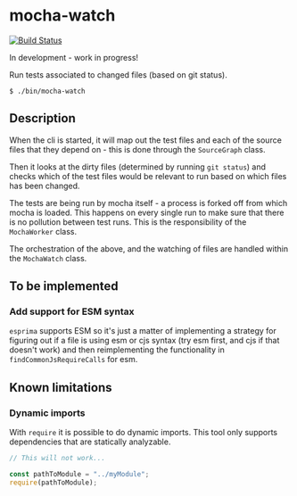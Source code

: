 # mocha-watch

[![Build Status](https://travis-ci.com/gustavnikolaj/mocha-watch.svg?branch=master)](https://travis-ci.com/gustavnikolaj/mocha-watch)

In development - work in progress!

Run tests associated to changed files (based on git status).

```
$ ./bin/mocha-watch
```

## Description

When the cli is started, it will map out the test files and each of the source
files that they depend on - this is done through the `SourceGraph` class.

Then it looks at the dirty files (determined by running `git status`) and checks
which of the test files would be relevant to run based on which files has been
changed.

The tests are being run by mocha itself - a process is forked off from which
mocha is loaded. This happens on every single run to make sure that there is no
pollution between test runs. This is the responsibility of the `MochaWorker` class.

The orchestration of the above, and the watching of files are handled within the
`MochaWatch` class.

## To be implemented

### Add support for ESM syntax

`esprima` supports ESM so it's just a matter of implementing a strategy for
figuring out if a file is using esm or cjs syntax (try esm first, and cjs if
that doesn't work) and then reimplementing the functionality in
`findCommonJsRequireCalls` for esm.

## Known limitations

### Dynamic imports

With `require` it is possible to do dynamic imports. This tool only supports
dependencies that are statically analyzable.

```js
// This will not work...

const pathToModule = "../myModule";
require(pathToModule);
```
